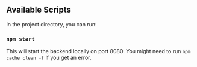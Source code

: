 ## Available Scripts

In the project directory, you can run:

### `npm start`

This will start the backend locally on port 8080. You might need to run ```npm cache clean -f``` if you get an error.